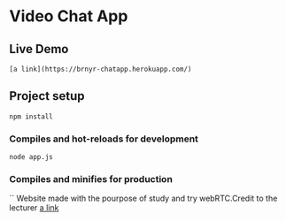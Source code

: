 # Video Chat App

## Live Demo
```
[a link](https://brnyr-chatapp.herokuapp.com/)

```

## Project setup
```
npm install
```

### Compiles and hot-reloads for development
```
node app.js
```

### Compiles and minifies for production
``
Website made with the pourpose of study and try webRTC.Credit to the lecturer [a link](https://www.udemy.com/user/gryszq/)
```


